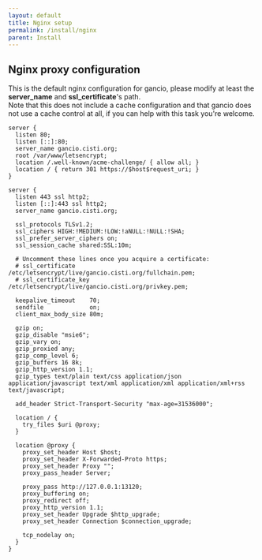 ```yaml
---
layout: default
title: Nginx setup
permalink: /install/nginx
parent: Install
---
```




##  Nginx proxy configuration
This is the default nginx configuration for gancio, please modify at least the **server_name** and **ssl_certificate**'s path.  
Note that this does not include a cache configuration and that gancio does
not use a cache control at all, if you can help with this task you're
welcome.

```nginx
server {
  listen 80;
  listen [::]:80;
  server_name gancio.cisti.org;
  root /var/www/letsencrypt;
  location /.well-known/acme-challenge/ { allow all; }
  location / { return 301 https://$host$request_uri; }
}

server {
  listen 443 ssl http2;
  listen [::]:443 ssl http2;
  server_name gancio.cisti.org;

  ssl_protocols TLSv1.2;
  ssl_ciphers HIGH:!MEDIUM:!LOW:!aNULL:!NULL:!SHA;
  ssl_prefer_server_ciphers on;
  ssl_session_cache shared:SSL:10m;

  # Uncomment these lines once you acquire a certificate:
  # ssl_certificate     /etc/letsencrypt/live/gancio.cisti.org/fullchain.pem;
  # ssl_certificate_key /etc/letsencrypt/live/gancio.cisti.org/privkey.pem;

  keepalive_timeout    70;
  sendfile             on;
  client_max_body_size 80m;

  gzip on;
  gzip_disable "msie6";
  gzip_vary on;
  gzip_proxied any;
  gzip_comp_level 6;
  gzip_buffers 16 8k;
  gzip_http_version 1.1;
  gzip_types text/plain text/css application/json application/javascript text/xml application/xml application/xml+rss text/javascript;

  add_header Strict-Transport-Security "max-age=31536000";

  location / {
    try_files $uri @proxy;
  }

  location @proxy {
    proxy_set_header Host $host;
    proxy_set_header X-Forwarded-Proto https;
    proxy_set_header Proxy "";
    proxy_pass_header Server;

    proxy_pass http://127.0.0.1:13120;
    proxy_buffering on;
    proxy_redirect off;
    proxy_http_version 1.1;
    proxy_set_header Upgrade $http_upgrade;
    proxy_set_header Connection $connection_upgrade;

    tcp_nodelay on;
  }
}

```

